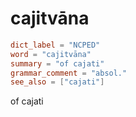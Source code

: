 # cajitvāna

``` toml
dict_label = "NCPED"
word = "cajitvāna"
summary = "of cajati"
grammar_comment = "absol."
see_also = ["cajati"]
```

of cajati

